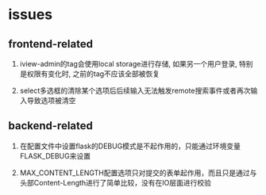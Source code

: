 # issues

## frontend-related

1. iview-admin的tag会使用local storage进行存储, 如果另一个用户登录, 特别是权限有变化时, 之前的tag不应该全部被恢复

2. select多选框的清除某个选项后后续输入无法触发remote搜索事件或者再次输入导致选项被清空

## backend-related

1. 在配置文件中设置flask的DEBUG模式是不起作用的，只能通过环境变量FLASK_DEBUG来设置

2. MAX_CONTENT_LENGTH配置选项只对提交的表单起作用，而且只是通过与头部Content-Length进行了简单比较，没有在IO层面进行校验
